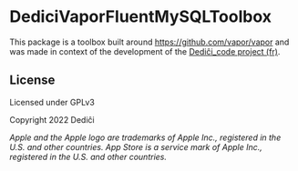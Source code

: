 # DediciVaporFluentMySQLToolbox

This package is a toolbox built around https://github.com/vapor/vapor and was made in context of the development of the [Dediĉi_code project (fr)](https://www.dedici.org/dedici_code).

## License

Licensed under GPLv3

Copyright 2022 Dediĉi

_Apple and the Apple logo are trademarks of Apple Inc., registered in the U.S. and other countries. App Store is a service mark of Apple Inc., registered in the U.S. and other countries._
